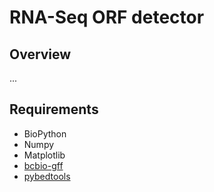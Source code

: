 RNA-Seq ORF detector
====================

Overview
--------

...


Requirements
------------

- BioPython
- Numpy
- Matplotlib
- [bcbio-gff](https://github.com/chapmanb/bcbb/tree/master/gff)
- [pybedtools](https://pythonhosted.org/pybedtools/)

